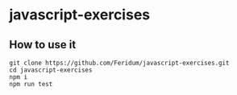 # javascript-exercises

## How to use it

```
git clone https://github.com/Feridum/javascript-exercises.git
cd javascript-exercises
npm i
npm run test
```